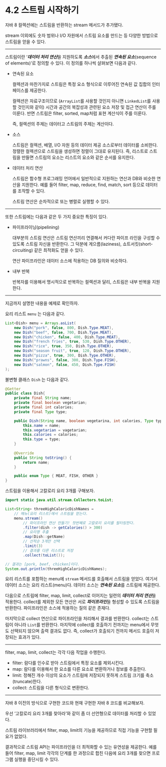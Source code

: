 # 4.2 스트림 시작하기

자바 8 컬렉션에는 스트림을 반환하는 stream 메서드가 추가됐다. 

stream 이외에도 숫자 범위나 I/O 자원에서 스트림 요소를 만드는 등 다양한 방법으로 스트림을 얻을 수 있다.

---

스트림이란 ‘***데이터 처리 연산***을 지원하도록 ***소스***에서 추출된 ***연속된 요소***(sequence of elements)’로 정의할 수 있다. 이 정의를 하나씩 살펴보면 다음과 같다.

- 연속된 요소
    
    컬렉션과 마찬가지로 스트림은 특정 요소 형식으로 이루어진 연속된 값 집합의 인터페이스를 제공한다. 
    
    컬렉션은 자료구조이므로 (`ArrayList`를 사용할 것인지 아니면 `LinkedList`를 사용할 것인지와 같이) 시간과 공간의 복잡성과 관련된 요소 저장 및 접근 연산이 주를 이룬다. 반면 스트림은 filter, sorted, map처럼 표현 계산식이 주를 이룬다. 
    
    즉, 컬렉션의 주제는 데이터고 스트림의 주제는 계산이다.
    
- 소스
    
    스트림은 컬렉션, 배열, I/O 자원 등의 데이터 제공 소스로부터 데이터를 소비한다. 정렬한 컬렉션으로 스트림을 생성하면 정렬이 그대로 유지된다. 즉, 리스트로 스트림을 만들면 스트림의 요소는 리스트의 요소와 같은 순서를 유지한다.
    
- 데이터 처리 연산
    
    스트림은 함수형 프로그래밍 언어에서 일반적으로 지원하는 연산과 DB와 비슷한 연산을 지원한다. 예를 들어 filter, map, reduce, find, match, sort 등으로 데이터를 조작할 수 있다. 
    
    스트림 연산은 순차적으로 또는 병렬로 실행할 수 있다.

---

또한 스트림에는 다음과 같은 두 가지 중요한 특징이 있다.

- 파이프라이닝(pipelining)
    
    대부분의 스트림 연산은 스트림 연산끼리 연결해서 커다란 파이프 라인을 구성할 수 있도록 스트림 자신을 반환한다. 그 덕분에 게으름(laziness), 쇼트서킷(short-circuiting) 같은 최적화도 얻을 수 있다. 
    
    연산 파이프라인은 데이터 소스에 적용하는 DB 질의와 비슷하다.
    
- 내부 반복
    
    반복자를 이용해서 명시적으로 반복하는 컬렉션과 달리, 스트림은 내부 반복을 지원한다.
    
---

지금까지 설명한 내용을 예제로 확인하자.

요리 리스트 `menu` 는 다음과 같다.

```java
List<Dish> menu = Arrays.asList(
	new Dish("pork", false, 800, Dish.Type.MEAT),
	new Dish("beef", false, 700, Dish.Type.MEAT),
	new Dish("chicken", false, 400, Dish.Type.MEAT),
	new Dish("french fries", true, 530, Dish.Type.OTHER),
	new Dish("rice", true, 350, Dish.Type.OTHER),
	new Dish("season fruit", true, 120, Dish.Type.OTHER),
	new Dish("pizza", true, 300, Dish.Type.OTHER),
	new Dish("prawns", false, 300, Dish.Type.FISH),
	new Dish("salmon", false, 450, Dish.Type.FISH)
);
```

불변형 클래스 `Dish` 는 다음과 같다.

```java
@Getter
public class Dish{
	private final String name;
	private final boolean vegetarian;
	private final int calories;
	private final Type type;

	public Dish(String name, boolean vegetarina, int calories, Type type) {
		this.name = name;
		this.vegetarian = vagetarian;
		this.calories = calories;
		this.type = type;
	}
	
	@Override
	public String toString() {
		return name;
	}

	public enum Type { MEAT, FISH, OTHER }
}
```

스트림을 이용해서 고칼로리 요리 3개를 구해보자.

```java
import static java.util.stream.Collectors.toList;

List<String> threeHighCaloricDishNames =
	// 메뉴(요리 리스트)에서 스트림을 얻는다.
	menu.stream()
		// 파이프라인 연산 만들기! 첫번째로 고칼로리 요리를 필터링한다.
		.filter(dish -> getCalories() > 300)
		// 요리명 추출
		.map(Dish::getName)
		// 선착순 3개만 선택
		.limit(3)
		// 결과를 다른 리스트로 저장
		.collect(toList());

// 결과는 [pork, beef, chicken]이다.
System.out.println(threeHighCaloricDishNames);		
```

요리 리스트를 포함하는 menu에 `stream` 메서드를 호출해서 스트림을 얻었다. 여기서 데이터 소스는 요리 리스트(menu)다. 데이터 소스는 ***연속된 요소***를 스트림에 제공한다.

다음으로 스트림에 filter, map, limit, collect로 이어지는 일련의 ***데이터 처리 연산***을 적용한다. collect를 제외한 모든 연산은 서로 ***파이프라인***을 형성할 수 있도록 스트림을 반환한다. 파이프라인은 소스에 적용하는 질의 같은 존재다.

마지막으로 collect 연산으로 파이프라인을 처리해서 결과를 반환한다. collect는 스트림이 아니라 `List`를 반환한다. 마지막에 collect를 호출하기 전까지는 menu에서 무엇도 선택되지 않으며 출력 결과도 없다. 즉, collect가 호출되기 전까지 메서드 호출이 저장되는 효과가 있다.

---

filter, map, limit, collect는 각각 다음 작업을 수행한다.

- filter: 람다를 인수로 받아 스트림에서 특정 요소를 제외시킨다.
- map: 람다를 이용해서 한 요소를 다른 요소로 변환하거나 정보를 추출한다.
- limit: 정해진 개수 이상의 요소가 스트림에 저장되지 못하게 스트림 크기를 축소(truncate)한다.
- collect: 스트림을 다른 형식으로 변환한다.

---

자바 8 이전의 방식으로 구현한 코드와 현재 구현한 자바 8 코드를 비교해보자.

우선 ‘고칼로리 요리 3개를 찾아라’와 같이 좀 더 선언형으로 데이터를 처리할 수 있었다.

스트림 라이브러리에서 filter, map, limit의 기능을 제공하므로 직접 기능을 구현할 필요가 없었다.

결과적으로 스트림 API는 파이프라인을 더 최적화할 수 있는 유연성을 제공한다. 예를 들어 filter, map, limit 각각의 단계를 한 과정으로 합친 다음에 요리 3개를 찾으면 프로그램 실행을 중단시킬 수 있다.
